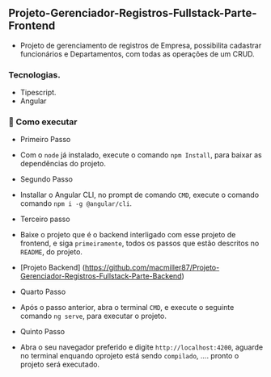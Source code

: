 ## Projeto-Gerenciador-Registros-Fullstack-Parte-Frontend

- Projeto de gerenciamento de registros de Empresa, possibilita cadastrar funcionários e Departamentos, com todas as operações de um CRUD.

### Tecnologias.

- Tipescript.
- Angular

### 🚀 Como executar

- Primeiro Passo

- Com o `node` já instalado, execute o comando `npm Install`, para baixar as dependências do projeto.

- Segundo Passo

- Installar o Angular CLI, no prompt de comando `CMD`, execute o comando comando `npm i -g @angular/cli`.

- Terceiro passo

- Baixe o projeto que é o backend interligado com esse projeto de frontend, e siga `primeiramente`, todos os passos que estão descritos no `README`, do projeto.
- [Projeto Backend]
(https://github.com/macmiller87/Projeto-Gerenciador-Registros-Fullstack-Parte-Backend)

- Quarto Passo

- Após o passo anterior, abra o terminal `CMD`, e execute o seguinte comando `ng serve`, para executar o projeto.

- Quinto Passo

- Abra o seu navegador preferido e digite `http://localhost:4200`, aguarde no terminal enquando oprojeto está sendo `compilado`, .... pronto o projeto será executado.
